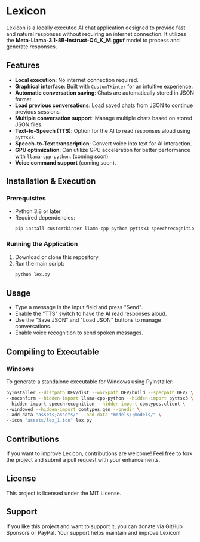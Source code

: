 # Lexicon

Lexicon is a locally executed AI chat application designed to provide fast and natural responses without requiring an internet connection. It utilizes the **Meta-Llama-3.1-8B-Instruct-Q4_K_M.gguf** model to process and generate responses.

## Features

- **Local execution**: No internet connection required.
- **Graphical interface**: Built with `CustomTKinter` for an intuitive experience.
- **Automatic conversation saving**: Chats are automatically stored in JSON format.
- **Load previous conversations**: Load saved chats from JSON to continue previous sessions.
- **Multiple conversation support**: Manage multiple chats based on stored JSON files.
- **Text-to-Speech (TTS)**: Option for the AI to read responses aloud using `pyttsx3`.
- **Speech-to-Text transcription**: Convert voice into text for AI interaction.
- **GPU optimization**: Can utilize GPU acceleration for better performance with `llama-cpp-python`. (coming soon)
- **Voice command support** (coming soon).

## Installation & Execution

### Prerequisites

- Python 3.8 or later
- Required dependencies:
  ```bash
  pip install customtkinter llama-cpp-python pyttsx3 speechrecognition
  ```

### Running the Application

1. Download or clone this repository.
2. Run the main script:
   ```bash
   python lex.py
   ```

## Usage

- Type a message in the input field and press "Send".
- Enable the "TTS" switch to have the AI read responses aloud.
- Use the "Save JSON" and "Load JSON" buttons to manage conversations.
- Enable voice recognition to send spoken messages.

## Compiling to Executable

### Windows

To generate a standalone executable for Windows using PyInstaller:
```bash
pyinstaller --distpath DEV/dist --workpath DEV/build --specpath DEV/ \
--noconfirm --hidden-import llama-cpp-python --hidden-import pyttsx3 \
--hidden-import speechrecognition --hidden-import comtypes.client \
--windowed --hidden-import comtypes.gen --onedir \
--add-data "assets;assets/" --add-data "models/;models/" \
--icon "assets/lex_1.ico" lex.py
```

## Contributions

If you want to improve Lexicon, contributions are welcome! Feel free to fork the project and submit a pull request with your enhancements.

## License

This project is licensed under the MIT License.

## Support

If you like this project and want to support it, you can donate via GitHub Sponsors or PayPal. Your support helps maintain and improve Lexicon!


